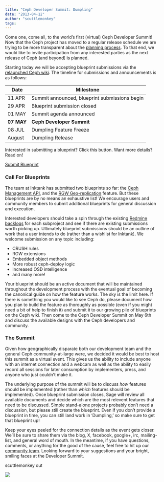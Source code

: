 ```yaml
---
title: "Ceph Developer Summit: Dumpling"
date: "2013-04-12"
author: "scuttlemonkey"
tags:
---
```


Come one, come all, to the world’s first (virtual) Ceph Developer Summit! Now that the Ceph project has moved to a regular release schedule we are trying to be more transparent about the [planning process](http://www.inktank.com/about-inktank/roadmap/). To that end, we would like to invite participation from any interested parties as the next release of Ceph (and beyond) is planned.

Starting today we will be accepting blueprint submissions via the [relaunched Ceph wiki](http://wiki.ceph.com). The timeline for submissions and announcements is as follows:

| Date       | Milestone                                     |
| ---------- | --------------------------------------------- |
| 11 APR     | Summit announced, blueprint submissions begin |
| 29 APR     | Blueprint submission closed                   |
| 01 MAY     | Summit agenda announced                       |
| **07 MAY** | **Ceph Developer Summit**                     |
| 08 JUL     | Dumpling Feature Freeze                       |
| August     | Dumpling Release                              |

Interested in submitting a blueprint? Click this button. Want more details? Read on!

[Submit Blueprint](http://wiki.ceph.com/01Planning/02Blueprints)

### Call For Blueprints

The team at Inktank has submitted two blueprints so far: the [Ceph Management API](http://wiki.ceph.com/01Planning/02Blueprints/Dumpling/Ceph_management_API), and the [RGW Geo-replication](http://wiki.ceph.com/01Planning/02Blueprints/Dumpling/RGW_Geo-Replication_and_Disaster_Recovery) feature. But these blueprints are by no means an exhaustive list! We encourage users and community members to submit additional blueprints for general discussion and execution.

Interested developers should take a spin through the existing [Redmine backlogs](http://tracker.ceph.com) for each subproject and see if there are existing submissions worth picking up. Ultimately blueprint submissions should be an outline of work that a user intends to do (rather than a wishlist for Inktank). We welcome submission on any topic including:

- CRUSH rules
- RGW extensions
- Embedded object methods
- More robust ceph-deploy logic
- Increased OSD intelligence
- and many more!

Your blueprint should be an active document that will be maintained throughout the development process with the eventual goal of becoming the canonical guide on how the feature works. The sky is the limit here. If there is something you would like to see Ceph do, please document how you plan to build the feature as thoroughly as possible (even if you might need a bit of help to finish it) and submit it to our growing pile of blueprints on the Ceph wiki. Then come to the Ceph Developer Summit on May 6th and discuss the available designs with the Ceph developers and community.

### The Summit

Given how geographically disparate both our development team and the general Ceph community-at-large were, we decided it would be best to host this summit as a virtual event. This gives us the ability to include anyone with an internet connection and a webcam as well as the ability to easily record all sessions for later consumption by implementers, press, and anyone who just couldn’t make it.

The underlying purpose of the summit will be to discuss _how_ features should be implemented (rather than _which_ features should be implemented). Once blueprint submission closes, Sage will review all available documents and decide which are the most relevent features that need to be discussed. Simple stand-alone projects probably don’t need a discussion, but please still create the blueprint. Even if you don’t provide a blueprint in time, you can still land work in ‘Dumpling,’ so make sure to get that blueprint up!

Keep your eyes peeled for the connection details as the event gets closer. We’ll be sure to share them via the blog, X, facebook, google+, irc, mailing-list, and general word of mouth. In the meantime, if you have questions, comments, or anything for the good of the cause, feel free to hit up our [community team](mailto:community@inktank.com). Looking forward to your suggestions and your bright, smiling faces at the Developer Summit.

scuttlemonkey out

![](http://track.hubspot.com/__ptq.gif?a=268973&k=14&bu=http://ceph.com&r=http://ceph.com/events/ceph-developer-summit/&bvt=rss&p=wordpress)
